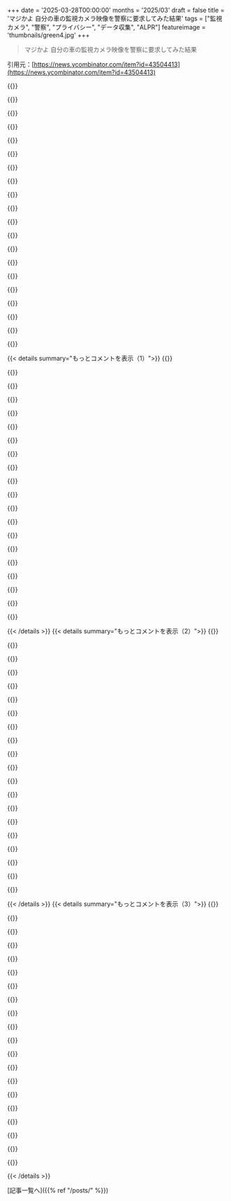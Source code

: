 +++
date = '2025-03-28T00:00:00'
months = '2025/03'
draft = false
title = 'マジかよ 自分の車の監視カメラ映像を警察に要求してみた結果'
tags = ["監視カメラ", "警察", "プライバシー", "データ収集", "ALPR"]
featureimage = 'thumbnails/green4.jpg'
+++

> マジかよ 自分の車の監視カメラ映像を警察に要求してみた結果

引用元：[https://news.ycombinator.com/item?id=43504413](https://news.ycombinator.com/item?id=43504413)

{{<matomeQuote body="ANPR/ALPRってマジでヤバいよね。簡単に巨大な監視システム作れちゃうんだもん。イギリスには全国ANPRシステムがあって、1日に9000万件もデータ生成してるらしいよ[1]。そのデータ、全部警察とかが見れるんだって。車運転してたら、ほぼ毎日PNCに記録されてるってことじゃん？<br>しかも、車の税金滞納みたいな軽微な違反でも捕まえやすいから、ナンバープレート偽造が結構増えてるらしい。自分の車のナンバーが盗まれて、警察の捜査に巻き込まれる可能性もあるって考えると怖いよね。<br>[1]　https://www.gov.uk/government/publications/national-anpr-ser…" userName="noodlesUK" createdAt="2025-03-28T12:57:45" color="#ff5c5c">}}

{{<matomeQuote body="パノプティコンって何？って人もいると思うから説明するね。<br>パノプティコンってのは、18世紀のイギリスの哲学者ジェレミー・ベンサムが考えた、刑務所の設計のこと。円形の建物の中央に監視塔があって、そこから看守が囚人全員を監視できるって仕組み。囚人たちは監視塔の中が見えないから、常に監視されてるかもって思って行動するようになるんだって。つまり、監視されてなくても、監視されてると思って自制するってこと。" userName="BurningFrog" createdAt="2025-03-28T14:03:17" color="#785bff">}}

{{<matomeQuote body="その説明はまあ正しいんだけど、ちょっと背景が足りないかな。ミシェル・フーコーってフランスの哲学者が、ベンサムのパノプティコンを現代社会のメタファーとして広めたんだよね。現代社会っていろんな面で監視されてるから、それが無意識に影響を与えてるんじゃないかって話。<br>https://en.m.wikipedia.org/wiki/Discipline_and_Punish" userName="kaycebasques" createdAt="2025-03-28T15:42:16" color="#ff5c5c">}}

{{<matomeQuote body="＞probably has deep but subtle affects on our psyches<br>多くの宗教（特にメジャーなやつ）は、子供の頃から神様は全知全能で常に自分たちを見てて裁いてるって信じ込ませるよね。信者たちはそれを良いことだと思ってるみたいだけど。" userName="mullingitover" createdAt="2025-03-28T19:47:43" color="">}}

{{<matomeQuote body="カトリックで育ったけど、今では虐待だったと思ってる。身近な人が福音派で育ってて、この話をしたら吐き気がするって言ってた。<br>こういうのって、ありふれすぎてて気づかないけど、マジで心の傷になるんだよね。7歳で永遠の地獄について悩んで眠れない夜とかさ。<br>マジで虐待だと思うし、まともな社会ならそう扱うべき。" userName="telmo" createdAt="2025-03-28T23:03:05" color="#ff5c5c">}}

{{<matomeQuote body="個人にとっては良くないかもしれないけど、社会的にはメリットがあるのかもね。<br>まあ、最近はあんまり効果ないみたいだから、社会の安定のためには別の方法を考えた方がいいかも。" userName="mythrwy" createdAt="2025-03-29T13:11:49" color="">}}

{{<matomeQuote body="＞Maybe not psychologically healthy for the individual, but likely provides some social benefits.<br>個人の幸福が犠牲になるような”社会的なメリット”って何の意味があるの？それって全体主義の考え方じゃん？”国家のためにすべて、国家に逆らうものは何もない”って。" userName="telmo" createdAt="2025-03-29T21:58:49" color="#ff5c5c">}}

{{<matomeQuote body="クリスチャンとして、この考え方は理解できる。神様は僕らが完璧じゃないことを受け入れてくれるって前提だけどね。聖書には書いてあるけど、都合が悪くなるからあんまり教えられないんだよね。神様は努力を求めるけど、完璧さは求めない。そうじゃないなら、メシアの意味がないじゃん。" userName="bloomingeek" createdAt="2025-03-29T00:19:33" color="">}}

{{<matomeQuote body="＞But only in the context where the deity accepts that I can never be perfect and yet can be acceptable.<br>それって、6000年以上経った今でも、たった一度だけ禁断の木の実を食べたご先祖様のせいで、みんな罰せられてるって宗教でしょ。全能の神様は、いつでも止められるのに、罪のない子供たちに恐ろしい病気や災いを起こさせてるじゃん。" userName="mullingitover" createdAt="2025-03-29T02:30:34" color="#45d325">}}

{{<matomeQuote body="いくつか思うことがある。まず、キリスト教徒全員が聖書を文字通りに受け止めてるわけじゃないってこと。次に、人間の苦しみの大半は人間の決断が原因。全能の神様が全ての苦しみを止めることは可能だけど、そうすると人間の道徳的な判断能力がなくなってしまうと思うんだ。それって大事なことじゃん？" userName="Veelox" createdAt="2025-03-29T03:08:31" color="">}}

{{<matomeQuote body="もし監視システムが自分の良い行いも悪い行いも正確に判断して、それ以外のことは何もしないなら、パノプティコンにいることにもっと抵抗なくなるかもね。" userName="Dylan16807" createdAt="2025-03-28T19:57:45" color="">}}

{{<matomeQuote body="でも、何が「良い」ことで何が「悪い」ことかっていう定義を誰が決めるのかで、話はだいぶ変わってくるよね。" userName="3D30497420" createdAt="2025-03-28T20:47:10" color="#ff33a1">}}

{{<matomeQuote body="ちょっと気になるんだけど。17世紀の技術で、こっちからは相手が見えるのに、相手からはこっちが見えないっていう構造ってどうやって作るんだろ？ガラス加工？細い覗き穴？" userName="intrasight" createdAt="2025-03-28T14:12:17" color="">}}

{{<matomeQuote body="「マジックミラー」みたいなものならいけるんじゃない？<br>あれって、ただの反射層が一部にあるガラスだし。<br>片側が明るくて、もう片側が暗い時に、望む効果が得られるってわけ。" userName="BurningFrog" createdAt="2025-03-28T15:05:42" color="#785bff">}}

{{<matomeQuote body="ナンバープレートのクローンって、カメラのネットワークがあれば結構簡単に見つけられるはずだよね。同じプレートが2か所で見られたり、その時間内に移動できない距離で見られたりしたらわかるじゃん。<br>で、警察がクローンされたってフラグが立ったプレートを見つけるたびに、犯罪者を見つけたり、プレートがクローンされた人に知らせたりできるはず。" userName="Gigachad" createdAt="2025-03-28T13:12:11" color="#785bff">}}

{{<matomeQuote body="理論上はそうだけど、警察のやり方ってそうじゃないんだよね。<br>イギリスの仕組みを知ってる身からすると、目的は2つあって、大量監視と自動収入創出（監視インフラの費用を賄うために、可能な限り最大のチケットを自動発行するってこと）。<br>チケットの正確性を検証するのは、収入創出の目標に反するわけ。警察が犯罪（クローンとか）の証拠を持ってても、チケットを発行しないってわけじゃないんだよね。イギリスでは、車の登録者が道路交通違反について自分自身か誰かを罪に陥れる義務があるんだ（判例で確認済み）。<br>基本的には、自分で払うか、クローンであることを証明するしかない。監視データベースにアクセスできないから、めっちゃ難しいけど。警察の主な目的は、あなたの有罪を主張することであって、あなたの弁護を助けることじゃない。" userName="discretion22" createdAt="2025-03-28T13:34:27" color="#38d3d3">}}

{{<matomeQuote body="＞基本的には、自分で払うか、クローンであることを証明するしかない。監視データベースにアクセスできないから、めっちゃ難しいけど。警察の主な目的は、あなたの有罪を主張することであって、あなたの弁護を助けることじゃない。<br>少なくともアメリカでは、検察官は自分たちが見つけた無罪の証拠を開示する義務があるんだよね。法廷で使う予定がなくても。<br>https://en.wikipedia.org/wiki/Brady_v._Maryland" userName="gruez" createdAt="2025-03-28T14:04:44" color="#ff33a1">}}

{{<matomeQuote body="交通カメラのナンバープレート読み取りシステムは、クローンされたタグの証拠を意図的にキャプチャまたは保存しないようにプログラムできると思うよ。" userName="ryandrake" createdAt="2025-03-28T14:54:07" color="">}}

{{<matomeQuote body="スレッドはこう始まったんだよ。<br>＞車の税金を払わないみたいな、割と軽微な違反を取り締まるのに効果的だから、イギリスではナンバープレートのクローンが（比較的）一般的になってきてる。<br>ナンバープレートのクローンの証拠は、罰金からの収入を減らすことになる。政府が車の税金を払わないことで罰金を科したい場合、誰かがあなたのプレートをクローンしたという証拠は無罪になるから、政府がその証拠を収集しないことが最善の利益になる。" userName="ryandrake" createdAt="2025-03-28T15:30:24" color="#ff5733">}}

{{<matomeQuote body="それって完全に偶然に起こりうるよね。<br>“ああ、ロンドンの午前11時にDEADBEEFにヒットしたから、そこから運転距離のNx安全係数外のDEADBEEFのヒットは無視して。誤検出だから。”<br>または<br>“ああ、ロンドンの午前11時と11時05分にDEADBEEFにヒットした。クラウドのコストが高いから、最新のDEADBEEFの写真だけを保存して、11時と11時05分の違反だけを記録するよ。”<br>なんか作為的に聞こえるけど、この手のデータってどれくらい保持するんだろ？30日？60日？1年？" userName="kaibee" createdAt="2025-03-28T15:36:16" color="">}}

{{< details summary="もっとコメントを表示（1）">}}
{{<matomeQuote body="完全に作為的だね。システムのポイントは、あらゆる場所のすべてのヒットが欲しいってこと。もしシステムが何らかの破棄ルールを使ってるなら、起訴には使えない。" userName="multjoy" createdAt="2025-03-28T15:41:49" color="">}}

{{<matomeQuote body="あんまり運転しない車をターゲットにするんじゃない？(ちなみにナンバープレートからMOTの履歴を調べれば、誰でも車の年間走行距離を確認できるよ)" userName="HPsquared" createdAt="2025-03-28T13:16:53" color="#785bff">}}

{{<matomeQuote body="＞btw anyone can check any car's annual mileage from the number plate using the MOT history lookup<br>それって匿名でできるの？そうでなければ、そんな検索をしたら記録が残っちゃうし、犯罪を犯そうとしてるなら普通はマズいよね。" userName="gruez" createdAt="2025-03-28T14:07:12" color="#ff5c5c">}}

{{<matomeQuote body="どんな記録が残るの？記録されるのはクエリを行ったIPアドレスだけで、それだけじゃ何もできないでしょ。" userName="gambiting" createdAt="2025-03-28T14:20:03" color="">}}

{{<matomeQuote body="クローニングとかナンバープレートの盗難は、ALPRが車の特徴も定量化してるから、全く同じメーカー、モデル、色の車にプレートを付けないとダメだよ。一致しないとフラグが立って、さらに詳しく調べられる可能性が高い。" userName="llm_nerd" createdAt="2025-03-28T13:34:50" color="#785bff">}}

{{<matomeQuote body="そうだって言ってないよ。でも「空港の駐車場からナンバープレートを盗む」のと「ターゲットの車専用のナンバープレートを見つけて盗む」のでは、全然違うじゃん。一番多い車と色を使えば楽になるけど、俺のSUVみたいに、同じ色/年式/モデルの車を月に1回くらいしか見ないような場合、プレートを盗むかクローンを作るのはマジで大変だよね。" userName="llm_nerd" createdAt="2025-03-28T13:54:01" color="#785bff">}}

{{<matomeQuote body="「パノプティコン」って言葉は、ここではちょっと違う気がするな。ベンサムのパノプティコンは囚人の独房にまで及んでいて、監視されてるかどうか決してわからないように意図されてた。<br>イギリスのANPRはそういう特徴はない。まず、公共の場所だけで行われてるし、歴史的にイギリスでは公共の場所でのプライバシーの期待はゼロだ。次に、選択的で未知の監視の適用によって生じる萎縮効果はない。カメラとコンピュータはすべての車を平等に「監視」してる。<br>全体的に、ANPRカメラの数は好きじゃないけど、税金や保険で社会契約を守ろうとしない人たちを補助するのも嫌だ。" userName="gnfargbl" createdAt="2025-03-28T13:56:30" color="#785bff">}}

{{<matomeQuote body="保険は社会契約じゃなくて、政府が強制する民間企業だよ。税金っていう本当の社会契約が、政府職員に支払われて、必須の営利サービスを購入してることを確認させるって、最悪じゃない？今度はそのために監視インフラを構築するんだ。" userName="thatcat" createdAt="2025-03-28T14:18:47" color="#45d325">}}

{{<matomeQuote body="強制的な第三者保険のポイントは、バスを待ってる子供たちの集団に突っ込んじゃった時に、国とか被害者の家族が一生面倒見なきゃいけない費用を肩代わりしなくて済むようにするためだよ。それって一人当たり軽く数千万ドルになるからね。" userName="multjoy" createdAt="2025-03-28T15:07:22" color="#ff5733">}}

{{<matomeQuote body="なんか、ただの無罪放免カードみたいじゃん。本来なら一生借金抱えて、自分の不注意のせいで馬車馬みたいに働かなきゃいけないのに、月100ドル払ってるだけで許されるなんてさ。" userName="thatcat" createdAt="2025-03-28T16:51:46" color="">}}

{{<matomeQuote body="選択肢としては、車を禁止することだね。リスクを保険でカバーしないって決めたんだから。車の所有者が、いざって時に費用を払えるなんて期待できないし。個人的には「自家用車は全部禁止」でも良いけど、それが望みだってハッキリ言うべきだね。" userName="tialaramex" createdAt="2025-03-28T15:01:12" color="">}}

{{<matomeQuote body="刑務所にはプライバシーの期待なんてマジでないと思うよ。<br>編集：なんでこんなコメントが低評価されてるのか分かんないけど、少なくともアメリカではマジでそうなの。<br>＞Hudson v. Palmer, 468 U.S. 517 (1984)って最高裁判決で、＞”刑務所にいる人には自分の独房にプライバシーを期待する合理的権利はない”って言ってる。<br>https://en.wikipedia.org/wiki/Hudson_v._Palmer" userName="jchw" createdAt="2025-03-28T14:08:50" color="">}}

{{<matomeQuote body="それってあんまり関係なくね？その言葉は刑務所から来てるんだよ。刑務所にはプライバシーの期待なんてないじゃん。それを、あるべきかもしれないプライバシーの期待がある公共の場に当てはめてるんだから。だって俺ら囚人じゃないし！" userName="cwillu" createdAt="2025-03-28T14:40:56" color="">}}

{{<matomeQuote body="えーと、私が返信してる投稿は、このシステムがパノプティコンじゃない理由が、公共の場にプライバシーの期待がないからだって言ってるんだよ。でも、その言葉の由来は、プライバシーの期待がない別の場所じゃん。みんなちょっと混乱してるんじゃないかな。" userName="jchw" createdAt="2025-03-28T14:44:05" color="">}}

{{<matomeQuote body="パノプティコンにいる囚人（プライバシーがない）と、家にいる市民（プライバシーがある）の対比を描いてたんだ。その対比から、公共の場だけで行われる監視にパノプティコンって言葉を使うのは不適切だって言いたかった。" userName="gnfargbl" createdAt="2025-03-28T15:26:09" color="#45d325">}}

{{<matomeQuote body="イギリスのスパイ番組「Slow Horses」を見てるんだけど、シーズン2の大部分がスパイが監視カメラの映像を見てるシーンなんだよね。マジでヤバそう。" userName="troyvit" createdAt="2025-03-28T16:46:18" color="">}}

{{<matomeQuote body="ほとんどの人が、GoogleとかAppleに自分のデバイスの位置情報を記録されてるんじゃない？最近は自分たちでそうしてるんだよね。" userName="4ndrewl" createdAt="2025-03-28T13:01:18" color="">}}

{{<matomeQuote body="スマホの位置情報データは検索するのが難しいし、特にAppleデバイスの場合はある程度の審査が必要だし、警察官がいつでも好きな時にクエリを実行できるデータベースとは、かなり違うと思うよ。" userName="noodlesUK" createdAt="2025-03-28T13:05:06" color="#38d3d3">}}

{{<matomeQuote body="ALPRsがアメリカで広まってるなら、データは全部公開してほしいな。警察とかデータブローカー、保険会社が見れるなら、俺も見れるべきじゃん？警察とか議員の動きも監視させてよ。それが嫌なら、裁判所の許可がいるように厳しく管理してほしい。企業が裁判所の命令なしにデータを提供したら犯罪にするとかさ。携帯の追跡とか、監視カメラとかも同じ。令状なしの監視は全部公開してほしい。「ストーカーが出る！」って？知るか。警察を監視するための代償だよ。嫌なら警察から権力取り上げろって話。" userName="throwaway31338" createdAt="2025-03-28T18:44:26" color="#45d325">}}

{{<matomeQuote body="アメリカの18000もある警察組織のメンバーがストーカー行為しててもおかしくないしね。特に監視技術に何の規制もない場合はさ。 [0] https://en.m.wikipedia.org/wiki/Law_enforcement_in_the_Unite…" userName="alwa" createdAt="2025-03-28T18:47:20" color="">}}


{{< /details >}}
{{< details summary="もっとコメントを表示（2）">}}
{{<matomeQuote body="＞ALPRsがアメリカで広まってるなら、データは全部公開してほしいな。警察とかデータブローカー、保険会社が見れるなら、俺も見れるべきじゃん？”<br>プライバシー法でデータを隠しても、困るのは一般人だけだってことを理解してほしい。個人データを使って他人を陥れるやつらは簡単に見れるんだから。<br>ref: https://datarade.ai/data-categories/b2b-contact-data/provide…" userName="WarOnPrivacy" createdAt="2025-03-28T19:19:50" color="">}}

{{<matomeQuote body="＞”But stalkers!”<br>＞Tough. That's the price we have to pay”<br><br>それって現実じゃうまくいかないんじゃないかな。一般人と警察官の違いって、警察官は軽犯罪で逮捕できることだって聞いたことあるよ（一般人は重罪で現行犯逮捕できるんだっけ？）。一般人が簡単に他人を攻撃したり、トラブルを起こしたりできないようにする理由があるはず。ただ、企業の監視は規制されるべきだし、個人は自分について収集されたデータにアクセスできるべきだね。" userName="m463" createdAt="2025-03-28T21:20:51" color="">}}

{{<matomeQuote body="＞”But stalkers!”<br>ストーカーなんて今もいるじゃん。これほんの一部だよ：<br>USA:<br>N.J. cop used police databases to stalk ex-girlfriend, investigators say<br>https://www.nj.com/monmouth/2023/01/nj-cop-used-police-datab…<br>Officer Fired for Allegedly Using Police Database to Stalk, Harass Women<br>https://www.newsweek.com/officer-fired-allegedly-using-polic…<br>Australia:<br>Former policeman accused of using force database to stalk ex-wife and girlfriend <br>https://www.theage.com.au/national/victoria/former-policeman…<br>Former federal police officer faces new charges over stalking of ex-girlfriend<br>https://www.canberratimes.com.au/story/6138318/former-federa…<br>（上の2つは別人）<br>UK:<br>Met police officer 'used CCTV cameras to stalk his ex-girlfriend after telling her to take up sex work to pay her bills'<br>https://www.dailymail.co.uk/news/article-11868575/Met-police…<br>Creepy cop saw attractive woman on the road and 'looked up her license plate number so he could stalk her on Facebook'<br>https://www.dailymail.co.uk/news/article-2178556/Officer-Jef…<br>Large miss-use in just California:<br>https://www.eff.org/deeplinks/2025/01/california-police-misu…" userName="quitit" createdAt="2025-03-29T10:28:47" color="#ff33a1">}}

{{<matomeQuote body="言ってることはわかるけど、警察官（アメリカで約100万人の大人）がデータを悪用してる現状で、それを3億人以上の一般人に公開したら、今よりもっと悪用されるんじゃないの？" userName="clippyplz" createdAt="2025-03-29T11:34:25" color="">}}

{{<matomeQuote body="大事なことは3つ：<br>1．そもそも悪用されるようなシステムを作るな。もし作るなら、2．裁判所の許可を得てアクセスできるようにしろ。3．この手のデータには「善人」も「悪人」もいないと思え。みんな悪人になる可能性がある。誰かが「善人」を持ち出したら、過去に「善人」が悪事を働いたことを思い出せ。「何も隠すことはない」って言う人がいたら、ストーカー被害にあった人たちは何も悪いことしてないことを思い出せ。" userName="quitit" createdAt="2025-03-30T04:23:31" color="#38d3d3">}}

{{<matomeQuote body="＞Tough. That's the price we have to pay for keeping law enforcement in check. Either adapt or take this power away from law enforcement.<br>この考え方は、その代償を払うのが特定の層だけだってことを考えると、フェアじゃない気がする。" userName="neumann" createdAt="2025-03-29T01:13:17" color="">}}

{{<matomeQuote body="＞”But stalkers!”<br>「ストーカー」だけの問題じゃないと思う。誰でも名前を入力すれば、その人の最新の場所と履歴が見れるサイトがあったらどうよ？犯罪者だけじゃなく、いろんな人がスパイ行為に使うと思うよ。データの精度とか頻度、履歴に制限があれば、うまくいくかもしれないけどね。" userName="bryan0" createdAt="2025-03-29T03:16:24" color="#45d325">}}

{{<matomeQuote body="＞privately-owned surveillance cameras that are 　”voluntarily” offered to law enforcement<br>犯罪が店の近くで起きた場合、特に個人商店だと、リスクを最小限に抑えるために、録画を提供しなかったり、数日（1日とか）で消えるように設定することが多いって知ってると面白いかも。自分たちには便利だけど、余計な義務は負いたくないんだよね。" userName="authorfly" createdAt="2025-03-29T10:31:43" color="">}}

{{<matomeQuote body="わかるわー。妹がHONDAのディーラーでタイヤ修理待ってたら車にキーで傷つけられたんだって。ディーラーにカメラあるのに、映像確認しても何も見つからなかったらしい。他の人に見せてもらえなかったから真相は不明。でも、ディーラー側も犯罪の証拠見つけたら面倒だし、修理代払う羽目になるかもだしね。警察にも届けたけど、案の定意味なし。結局、妹が修理代払って泣き寝入り。ディーラーも犯人もノーダメージ。" userName="Corrado" createdAt="2025-03-30T02:05:50" color="">}}

{{<matomeQuote body="警察って自分たちを守るのが最優先だよね、いつものことだけど。一般市民は組織されてないから不利だよね。<br>https://therecord.media/new-jersey-law-enforcement-sues-data..." userName="mixmastamyk" createdAt="2025-03-29T04:36:46" color="">}}

{{<matomeQuote body="＞“But stalkers!”<br>それって、政府が気に入った人に対してやってることと全く同じことを、一般人がやるってことじゃない？" userName="potato3732842" createdAt="2025-03-29T15:30:04" color="">}}

{{<matomeQuote body="そうそう、“保険会社がスパイしてるみたいに、あんたも配偶者をスパイしてるんじゃないの？”ってね。マジ勘弁。" userName="stainablesteel" createdAt="2025-03-28T23:32:06" color="">}}

{{<matomeQuote body="公開されるってことには基本的に賛成かな。メリットもいくつかあるけど、デメリットもあるだろうね。<br>・みんな、データが公開されてるって意識するようになる。ほとんどの人は、自分が常に監視されてるってことに気づいてないんじゃないかな。ニュースでたまに報道されるけど、自分が監視対象にならない限り、深く考えないでしょ。<br>・誰でも他人をチェックできるし、データが完全に公開されてれば、誰が誰をチェックしたかもわかる。“〇〇人があなたのアカウントをクリックしました”みたいな感じで、監視映像でも同じように表示されるといいね。警察とかFBIとかは、きっと例外規定作って、知らせなくてもいいようにするんだろうけど。理想論だけどね。<br>・データは既にあって使われてるのに、今は警察だけがデータを持ってて、何に使われてるか分からない。聞いても、法律の壁に阻まれて教えてもらえないか、弁護士雇って高い金払って戦うしかない。<br>・データは他の目的にも使える。自治体のリソース、インフラ、交通量の多いエリア、犯罪多発地帯の行動パターンに関する匿名化された統計データとかね。Google Street Viewで治安の悪い地域をうろついてるだけでも、色々わかる。“ヤバ、ストリートカーで人が銃抜いた！Googleの運転手、伏せて！”って感じ。<br>・個人のWebカメラ、政府の衛星、気象観測ステーションとかのセンサーデータと組み合わせれば、イベントとか状況の真偽を確認できる。フェイク画像だらけの時代に、遠隔地で何が“実際に”起こってるのか判断するのが難しくなってるからね。<br>・“誰が監視者を監視するのか”問題にも対応できる。別の監視者、つまりクラウドソースの観察とジャーナリズムは、企業ジャーナリズムよりも迅速で公平な場合が多いことが何度も証明されてる。ウクライナの件では、クラウドソースのジャーナリズムとデータ分析が、ニュースで報道される内容よりも遥かに優れてた。Wiki編集者が地上で部隊の動きを追ってるみたいだった。ニュースはストック映像しか流さないからね。<br>デメリット：<br>・ストーカー行為は言うまでもない。でも、誰かがあなたのデータをチェックしたら通知が来るようにすれば、ある程度の抑止力になるかも。<br>・プロファイリング。でも、警察は既にやってるでしょ。肌の色が濃いエリアとか、“民族的”なエリアとか。<br>・データがある以上、“アプリ”を作って悪用する奴が出てくる。LLMとか画像生成AIが出てきた今、人間がまともなことに使うとは到底思えない。" userName="araes" createdAt="2025-03-29T01:00:39" color="#785bff">}}

{{<matomeQuote body="オープンソースとかクラウドソースのALPRアプリが、こういう民間データ収集システムへの対抗手段になると思う。みんな車にドライブレコーダーとかスマホ積んでるし。ローカルで動画解析して、周囲の車のメーカー、モデル、距離、速度、方向を記録してローカルDBに保存するのなんて簡単でしょ。“あの野郎、割り込みやがった”ボタンを押したら、Open Street Mapsみたいな共同オープンデータセットに記録がアップロードされるようにするんだよ。<br>こんなの絶対嫌だけど、どうせ出てくるんだろうな。" userName="phrotoma" createdAt="2025-03-29T11:42:00" color="">}}

{{<matomeQuote body="公道で車を運転するってことは、プライバシーを期待すべきじゃないと思う。責任重大だし、監視されて当然。<br>アメリカの都市計画に対する不満の一つがそれ。移動手段が車しかない状況だと、プライバシーなんてないんだよ。<br>運転手だけじゃなくて、みんなが住みやすい公共の場所を求めるべき。" userName="sebstefan" createdAt="2025-03-28T12:49:44" color="#ff33a1">}}

{{<matomeQuote body="問題は、見えることじゃなくて、どんな警官でも、いつでも、理由もなしにあなたの位置情報にアクセスできること。警官は暴力的なクズとして知られてるし、そんな連中にこんな権限与えるのは危険すぎる。<br>記録は第三者機関が管理して、警察はアクセスするのにその第三者機関に訴えるべき。裁判官に令状取ってもらうのが理想。" userName="thesuitonym" createdAt="2025-03-28T13:30:33" color="#38d3d3">}}

{{<matomeQuote body="こういうシステムに関わった経験から言うと、誰かの居場所を調べられるシステムには、必ず検索ログが残るようになってる。悪用が必ず起こるからね。恋人とか、元カレの新しい彼女とかを調べたりするんだよ。<br>車のナンバーから移動履歴を自動的に収集するのは、裁判所の許可が必要だと思う。データには有効期限も設けるべき。少なくとも検索ログは残ってるはず。1ヶ月くらいで苦情が来るからね。" userName="sebstefan" createdAt="2025-03-28T14:24:15" color="#ff33a1">}}

{{<matomeQuote body="別に”any cop”のことは心配してないんだよね。問題なのは、YouPeople(TM)（つまり、この記事の読者とか、HNとか、将来の何かのグループ）みたいな連中が、俺みたいな人間を法のもとで徹底的に監視すべきだって決めるような嫌な奴らを投票で選ぶこと。で、そいつらの応援団が「法律を破ったのが悪い」とか言うんだよ。最初からすべての法律を常に守ることなんて不可能なのに。" userName="potato3732842" createdAt="2025-03-28T17:24:17" color="">}}

{{<matomeQuote body="これから投票で選ぶって？トランプをファシストだって騒いでる人たちが理解できないのはそこなんだよね。すでに投票で選ばれた人たちのせいで、こんなに権力を国家に与えるのが心配なんじゃないの？手遅れなのは承知だけど、今の政府がファシストだって言ってる人たちが、同時にその政府のために市民を武装解除させようとキャンペーンしてるのが信じられない。意味不明！" userName="dingnuts" createdAt="2025-03-28T18:01:58" color="#45d325">}}

{{<matomeQuote body="＞コップは乱暴で暴力的な悪党として知られている<br>データのプライバシーに関するあなたの意見には賛成だけど、どこに住んでるか知らないけど、アメリカではこれはひどい（そして危険な可能性もある）過剰な一般化だよ。100万人以上の勤勉な警察官が、命を脅かす状況に日常的に遭遇しているにもかかわらず、あなたの安全のために人生を捧げてるんだから。" userName="carimura" createdAt="2025-03-28T14:29:21" color="">}}


{{< /details >}}
{{< details summary="もっとコメントを表示（3）">}}
{{<matomeQuote body="警察官はアメリカで最も危険な仕事トップ10にも入ってないよ。労働統計局のデータによると、木こり、漁師、屋根職人、配達ドライバーの方が死亡率が高いんだ。<br>最高裁判所はCastle Rock v. Gonzales (2005)で、警察には市民を危害から守る憲法上の義務はないと明言し、”あなたの安全のために人生を捧げてる”という主張を事実上無効にした。<br>これらの”100万人以上の勤勉な警察官”は、同僚の責任を追及することを拒否することで、腐敗したシステムを積極的に維持してる。”数人の悪いリンゴ”理論は、部門全体と組合が組織的に権力を乱用する警官を保護するときに崩壊する。アメリカの警察は、数十年にわたる文書化された不正行為、軍事化、有意義な改革への抵抗を通じて、その評判を得てきたんだ。制度は設計通りに機能してる。" userName="joshstrange" createdAt="2025-03-28T14:44:08" color="#ff5c5c">}}

{{<matomeQuote body="個人的な経験は、統計や判例よりも優先されない。警察の不正行為の十分に文書化されたパターンや、市民を保護する義務がないという最高裁判所の判決を理解するために、警官と”つるむ”必要はない。<br>”何人かの良い警官に会ってみろ”という議論は、制度的な問題に対する責任を回避するためのまさにその方法なんだ。個人、そして彼らがどれほど良い人であるかは、制度的な失敗を議論する際には無関係。" userName="joshstrange" createdAt="2025-03-28T18:54:32" color="#785bff">}}

{{<matomeQuote body="彼らが個人的に”良い人”かどうかはどうでもいい。歴史書にあるあらゆる残虐行為は、一緒に働く”良い人”によって行われたんだ（ただし、人々は安心のためか、歴史を繰り返したいからか、それを曖昧にする傾向がある）。システムが腐ってる。" userName="potato3732842" createdAt="2025-03-28T17:30:23" color="#45d325">}}

{{<matomeQuote body="えー、そうすべきだよ。”一部の警官が悪党だから警官は悪党だ”と言うのは、”一部の黒人が犯罪者だから黒人は犯罪者だ”と言うのと道徳的に同じだよ。一部の人の行動によって、多様なグループ全体を判断するのは間違ってる。以上。" userName="bigstrat2003" createdAt="2025-03-28T23:04:18" color="">}}

{{<matomeQuote body="DV裁判のボランティア傍聴人をしてるんだけど、半分くらいのケースが誰かが州の監視ツールを悪用して女性をストーカーしたり虐待したりしてるように感じる日があるんだよね。被害者はほとんどの場合女性。加害者は必ずしも警官ではないけど、おそらくわずかに多いのはこれらのシステムにアクセスできる他の労働者。その後どうなるかはわからないけど、このことで警察官が解雇されたって話は聞いたことがないな。" userName="giraffe_lady" createdAt="2025-03-28T13:46:27" color="#ff33a1">}}

{{<matomeQuote body="そういう状況では、著しい選択バイアスが働いてるんだよね。（あなたが正しくないってわけじゃなくて、より平等な動物は、平等でない動物が受けるのと同じ結果に決して直面しないってこと）。" userName="potato3732842" createdAt="2025-03-28T17:31:19" color="">}}

{{<matomeQuote body="サードパーティのデータブローカーから金で買った方が楽な事例があるんだよね。弁護士通すより合法的に買えるならその方が良くね？" userName="floatrock" createdAt="2025-03-28T13:35:56" color="">}}

{{<matomeQuote body="言ってることは大体同意だけど、「警官は虐待的で暴力的な悪党として知られている」みたいな言い方は良くないよ。理由が分からんのなら、アメリカの黒人コミュニティの犯罪率が高いことは知られてるけど、「黒人は虐待的で暴力的な悪党として知られている」って言うのと同じくらい間違っててひどい言い方だって考えれば分かるんじゃない？乱暴を働く可能性について指摘するなら、特定のグループ全体を名指しで非難しなくてもできるはず。" userName="Ajedi32" createdAt="2025-03-28T14:34:44" color="">}}

{{<matomeQuote body="＞言ってることは大体同意だけど、“警官は虐待的で暴力的な悪党として知られている”みたいな言い方は良くないよ。<br>それはそう。暴力的な悪党のサブカルチャーの中にいて、武力行使以外の共通の焦点がなく、乱用から守られ、説明責任を問われない組織の中では、って付け加えるべきだね。" userName="dragonwriter" createdAt="2025-03-28T16:16:23" color="">}}

{{<matomeQuote body="「黒人は、暴力的な悪党のサブカルチャーの中で、虐待的で暴力的な悪党だ」って言っても、やっぱり過剰な一般化で特定のグループを悪者にしようとしてるよね。警察組織の構造的な問題について話したいなら、その問題について話せばいいじゃん。特定のグループを侮辱するような名前で呼ぶのは建設的じゃないよ。" userName="Ajedi32" createdAt="2025-03-28T17:34:47" color="">}}

{{<matomeQuote body="警官は社会的に弱い立場に置かれたグループじゃないじゃん。" userName="genewitch" createdAt="2025-03-28T18:05:21" color="">}}

{{<matomeQuote body="「社会的に弱い立場に置かれたグループ」かどうかって、なんで関係あるの？それに正直、アメリカの警察の人手不足を考えると、警官はますます社会的に弱い立場に置かれてるように見えるけど。特に採用が減ってる主な理由は、社会的なスティグマのリスクみたいだし。" userName="try_the_bass" createdAt="2025-03-29T01:58:25" color="#ff5c5c">}}

{{<matomeQuote body="もしかしたら警察って腐敗してて最低な職業なのかもね。暴力的なことするやつとか、不正を隠蔽するやつとか、見て見ぬふりする腰抜けとかでいっぱいじゃん？警察って仕事は、今のままじゃ社会的に非難されるべきだと思うよ。自分たちの行いを正して、権力に値する存在だって示すチャンスはあるのに、そうしないんだもん。" userName="kelnos" createdAt="2025-03-29T11:00:10" color="">}}

{{<matomeQuote body="あんたみたいな人が権威を嫌って、権力者はみんな腐敗してるって決めつけてるだけじゃないの？自分がトップだったら違うっていうの？前に聞いたけど、そういう悪いことしてる人の割合ってどれくらいなの？“いっぱい”ってことは、ほとんどだと思ってるの？証拠もないのに決めつけてるだけじゃん。自分の考えを肯定するために、都合のいい話だけ集めてるんでしょ。質問にも答えないし。論理的な議論ができない証拠だよ。" userName="try_the_bass" createdAt="2025-03-29T19:25:37" color="">}}

{{<matomeQuote body="あんたの言う「anecdote（逸話）」って何？2020年から2022年だけでも、警察の不正行為の動画が何百本もあるんだけど。もう集めるのやめたけどね。意味ないから。<br>よく「アメリカには80万人以上の警察官がいるのに、たった100本の動画で何を言ってるんだ」って言われるけど、何本の動画が必要なの？警察の不正行為を簡単に録画できるようになったのは、ここ15～20年くらいだよ？で、何本の動画があれば納得するの？その動画の中で、何人の人が「警察の不正行為の被害者は～すべきだった」って言ってるのを聞けばいいの？<br>どれだけ訴訟を読めば気が済むの？" userName="genewitch" createdAt="2025-03-29T19:39:15" color="#45d325">}}

{{<matomeQuote body="それってマジで的外れな比較だよね。人種ごとの犯罪率を言うのは、「人種が原因で犯罪を犯しやすい」って印象操作するためのdog-whistle（暗号）として捉えられて、めっちゃ人種差別的だって思われるんだよ。社会経済的な背景とか、長期的な差別や抑圧の結果として捉えられないから。<br>警察は人種じゃないじゃん。警察官は年齢とか人種に関係なく、問題行動が多いんだよ。警察っていう暴力の独占権を持ってて、その暴力に責任を取らない集団の問題点を指摘するのは良いことだよ。<br>「黒人を暴力的に言うな、だから警察も暴力的に言うな」って意味不明。" userName="93po" createdAt="2025-03-28T15:21:46" color="#38d3d3">}}

{{<matomeQuote body="「X市の黒人は、人口比でY％も暴力犯罪を犯しやすい」って言うのと、「黒人は暴力的な悪党だ」って言うのとは違うよね。前者は統計的な事実で、建設的な文脈で使える（「犯罪率を下げるにはどうすればいい？教育？コミュニティへの働きかけ？」）。後者はただの偏見。<br>同じように、「アメリカの警察は、他の国よりも過剰な武力行使の割合がY％高い」って言うのと、「警察は暴力的な悪党だ」って言うのとは違う。" userName="Ajedi32" createdAt="2025-03-28T15:31:09" color="#785bff">}}

{{<matomeQuote body="また的外れだよ。<br>黒人として生まれることを選んだ人はいない。他の黒人の行動のせいで、個々の黒人を判断するのは非倫理的。なぜなら、彼らは選べなかったから。<br>警察官は、腐敗、悪行、暴力、証拠の捏造、仲間意識の強さなど、何度も繰り返される実例があるにも関わらず、毎日警察官であることを選び続けてる。彼らはその選択に責任がある。この環境で警察官を続けることは（構造的な問題のせいで「内部から改革する」チャンスがないのに）。元警察官に辞めた理由を聞いてみなよ。システムは完全に壊れてて、警察官が悪党になるように設計されてるんだ。<br>“良い警官”は、悪徳警官になるか、辞めるかの選択を迫られるから、警察官として残らない。良い警官はいない。" userName="mrguyorama" createdAt="2025-03-28T16:30:00" color="#38d3d3">}}

{{<matomeQuote body="＞黒人として生まれることを選んだ人はいない。他の黒人の行動のせいで、個々の黒人を判断するのは非倫理的。なぜなら、彼らは選べなかったから。<br>特徴を共有する他の個人の行動に基づいて個人を判断することは、一般的に非倫理的だ。個人の特定の識別特性を選択する能力は関係ないはず。<br>自分のアイデンティティの要素に基づいて人を判断することが倫理的であるという議論をしたいわけではないよね？たとえその要素がその人の選択によって選ばれたものであっても！" userName="try_the_bass" createdAt="2025-03-29T02:06:08" color="">}}

{{<matomeQuote body="それって発言の“okayness（適切さ）”を測るためのひどい試金石だと思うな。ある単語がある発言では理にかなってても、別の単語だと絶対にダメってことはたくさんあるよ。例えば、アメリカの警察官による家庭内暴力の蔓延率は40％にも及ぶって見積もりがある。これは客観的に真実。でも、「police officers（警察官）」を「kindergarten teachers（幼稚園教諭）」に置き換えると、客観的に真実じゃなくなる。" userName="tech_ken" createdAt="2025-03-28T16:29:31" color="#ff5c5c">}}


{{< /details >}}


[記事一覧へ]({{% ref "/posts/" %}})
